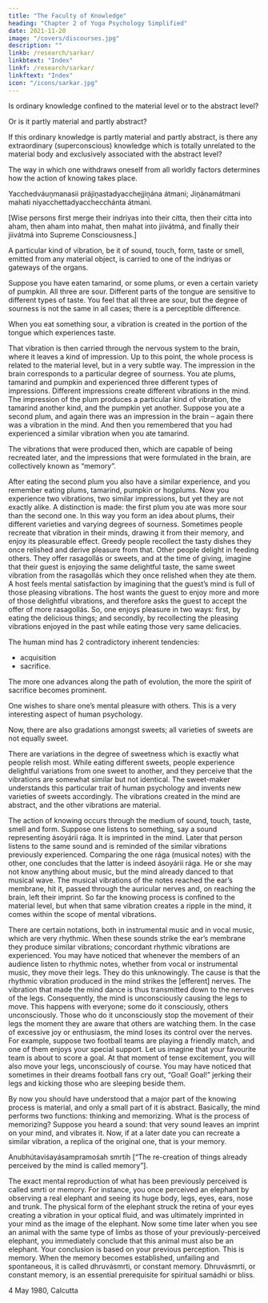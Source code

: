 ```yaml
---
title: "The Faculty of Knowledge"
heading: "Chapter 2 of Yoga Psychology Simplified"
date: 2021-11-20
image: "/covers/discourses.jpg"
description: ""
linkb: /research/sarkar/
linkbtext: "Index"
linkf: /research/sarkar/
linkftext: "Index"
icon: "/icons/sarkar.jpg"
---
```



Is ordinary knowledge confined to the material level or to the abstract level?

Or is it partly material and partly abstract? 

If this ordinary knowledge is partly material and partly abstract, is there any extraordinary (superconscious) knowledge which is totally unrelated to the material body and exclusively associated with the abstract level? 

The way in which one withdraws oneself from all worldly factors determines how the action of knowing takes place.

Yacchedváuṋmanasii prájiṋastadyacchejjiṋána átmani;
Jiṋánamátmani mahati niyacchettadyacchecchánta átmani.

[Wise persons first merge their indriyas into their citta, then their citta into aham, then aham into mahat, then mahat into jiivátmá, and finally their jiivátmá into Supreme Consciousness.]

A particular kind of vibration, be it of sound, touch, form, taste or smell, emitted from any material object, is carried to one of the indriyas or gateways of the organs. 

Suppose you have eaten tamarind, or some plums, or even a certain variety of pumpkin. All three are sour. Different parts of the tongue are sensitive to different types of taste. You feel that all three are sour, but the degree of sourness is not the same in all cases; there is a perceptible difference.

When you eat something sour, a vibration is created in the portion of the tongue which experiences taste.

That vibration is then carried through the nervous system to the brain, where it leaves a kind of impression. Up to this point, the whole process is related to the material level, but in a very subtle way. The impression in the brain corresponds to a particular degree of sourness. You ate plums, tamarind and pumpkin and experienced three different types of impressions. Different impressions create different vibrations in the mind. The impression of the plum produces a particular kind of vibration, the tamarind another kind, and the pumpkin yet another. Suppose you ate a second plum, and again there was an impression in the brain – again there was a vibration in the mind. And then you remembered that you had experienced a similar vibration when you ate tamarind. 

The vibrations that were produced then, which are capable of being recreated later, and the impressions that were formulated in the brain, are collectively known as “memory”. 

After eating the second plum you also have a similar experience, and you remember eating plums, tamarind, pumpkin or hogplums. Now you experience two vibrations, two similar impressions, but yet they are not exactly alike. A distinction is made: the first plum you ate was more sour than the second one. In this way you form an idea about plums, their different varieties and varying degrees of sourness. Sometimes people recreate that vibration in their minds, drawing it from their memory, and enjoy its pleasurable effect. Greedy people recollect the tasty dishes they once relished and derive pleasure from that. Other people delight in feeding others. They offer rasagollás or sweets, and at the time of giving, imagine that their guest is enjoying the same delightful taste, the same sweet vibration from the rasagollás which they once relished when they ate them. A host feels mental satisfaction by imagining that the guest’s mind is full of those pleasing vibrations. The host wants the guest to enjoy more and more of those delightful vibrations, and therefore asks the guest to accept the offer of more rasagollás. So, one enjoys pleasure in two ways: first, by eating the delicious things; and secondly, by recollecting the pleasing vibrations enjoyed in the past while eating those very same delicacies.

The human mind has 2 contradictory inherent tendencies:
- acquisition
- sacrifice. 

The more one advances along the path of evolution, the more the spirit of sacrifice becomes prominent.

One wishes to share one’s mental pleasure with others. This is a very interesting aspect of human psychology.

Now, there are also gradations amongst sweets; all varieties of sweets are not equally sweet.

There are variations in the degree of sweetness which is exactly what people relish most. While eating different sweets, people experience delightful variations from one sweet to another, and they perceive that the vibrations are somewhat similar but not identical. The sweet-maker understands this particular trait of human psychology and invents new varieties of sweets accordingly. The vibrations created in the mind are abstract, and the other vibrations are material.

The action of knowing occurs through the medium of sound, touch, taste, smell and form. Suppose one listens to something, say a sound representing ásoyárii rága. It is imprinted in the mind. Later that person listens to the same sound and is reminded of the similar vibrations previously experienced. Comparing the one rága (musical notes) with the other, one concludes that the latter is indeed ásoyárii rága. He or she may not know anything about music, but the mind already danced to that musical wave. The musical vibrations of the notes reached the ear’s membrane, hit it, passed through the auricular nerves and, on reaching the brain, left their imprint. So far the knowing process is confined to the material level, but when that same vibration creates a ripple in the mind, it comes within the scope of mental vibrations.

There are certain notations, both in instrumental music and in vocal music, which are very rhythmic. When these sounds strike the ear’s membrane they produce similar vibrations; concordant rhythmic vibrations are experienced. You may have noticed that whenever the members of an audience listen to rhythmic notes, whether from vocal or instrumental music, they move their legs. They do this unknowingly. The cause is that the rhythmic vibration produced in the mind strikes the [efferent] nerves. The vibration that made the mind dance is thus transmitted down to the nerves of the legs. Consequently, the mind is unconsciously causing the legs to move. This happens with everyone; some do it consciously, others unconsciously. Those who do it unconsciously stop the movement of their legs the moment they are aware that others are watching them. In the case of excessive joy or enthusiasm, the mind loses its control over the nerves. For example, suppose two football teams are playing a friendly match, and one of them enjoys your special support. Let us imagine that your favourite team is about to score a goal. At that moment of tense excitement, you will also move your legs, unconsciously of course. You may have noticed that sometimes in their dreams football fans cry out, “Goal! Goal!” jerking their legs and kicking those who are sleeping beside them.

By now you should have understood that a major part of the knowing process is material, and only a small part of it is abstract.
Basically, the mind performs two functions: thinking and memorizing. What is the process of memorizing? Suppose you heard a sound: that very sound leaves an imprint on your mind, and vibrates it. Now, if at a later date you can recreate a similar vibration, a replica of the original one, that is your memory.

Anubhútaviśayásampramośah smrtih [“The re-creation of things already perceived by the mind is called memory”].

The exact mental reproduction of what has been previously perceived is called smrti or memory. For instance, you once perceived an elephant by observing a real elephant and seeing its huge body, legs, eyes, ears, nose and trunk. The physical form of the elephant struck the retina of your eyes creating a vibration in your optical fluid, and was ultimately imprinted in your mind as the image of the elephant. Now some time later when you see an animal with the same type of limbs as those of your previously-perceived elephant, you immediately conclude that this animal must also be an elephant. Your conclusion is based on your previous perception. This is memory. When the memory becomes established, unfailing and spontaneous, it is called dhruvásmrti, or constant memory. Dhruvásmrti, or constant memory, is an essential prerequisite for spiritual samádhi or bliss.

4 May 1980, Calcutta



